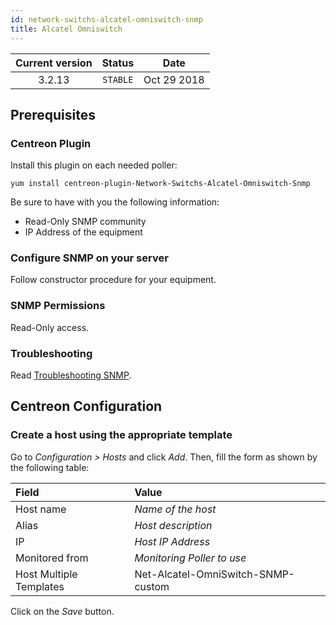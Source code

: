 ```yaml
---
id: network-switchs-alcatel-omniswitch-snmp
title: Alcatel Omniswitch
---
```


| Current version | Status | Date |
| :-: | :-: | :-: |
| 3.2.13 | `STABLE` | Oct 29 2018 |

## Prerequisites

### Centreon Plugin

Install this plugin on each needed poller:

``` shell
yum install centreon-plugin-Network-Switchs-Alcatel-Omniswitch-Snmp
```

Be sure to have with you the following information:

  - Read-Only SNMP community
  - IP Address of the equipment

### Configure SNMP on your server

Follow constructor procedure for your equipment.

### SNMP Permissions

Read-Only access.

### Troubleshooting

Read [Troubleshooting
SNMP](https://documentation.centreon.com/docs/centreon-plugins/en/latest/user/guide.html#snmp).

## Centreon Configuration

### Create a host using the appropriate template

Go to *Configuration \> Hosts* and click *Add*. Then, fill the form as shown by
the following table:

| Field                                | Value                              |
| :----------------------------------- | :--------------------------------- |
| Host name                            | *Name of the host*                 |
| Alias                                | *Host description*                 |
| IP                                   | *Host IP Address*                  |
| Monitored from                       | *Monitoring Poller to use*         |
| Host Multiple Templates              | Net-Alcatel-OmniSwitch-SNMP-custom |

Click on the *Save* button.

